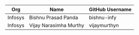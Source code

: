 | Org                    | Name                                      | GitHub Username        |
| -----------------------| ------------------------------------------| -----------------------|
| Infosys | Bishnu Prasad Panda | bishnu-infy |
| Infosys | Vijay Narasimha Murthy| vijaymurthyn |
